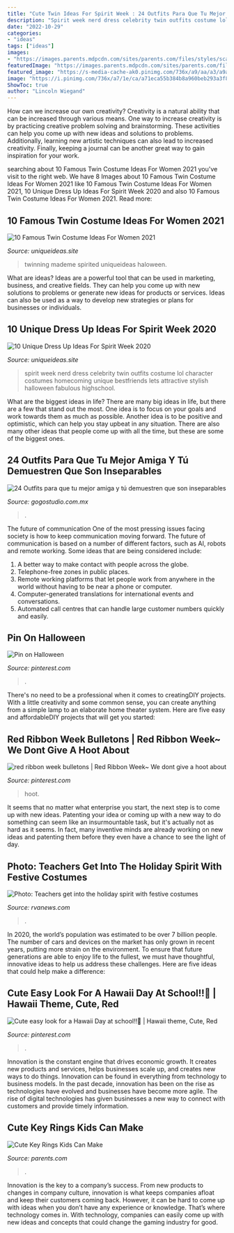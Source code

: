 ```yaml
---
title: "Cute Twin Ideas For Spirit Week : 24 Outfits Para Que Tu Mejor Amiga Y Tú Demuestren Que Son Inseparables"
description: "Spirit week nerd dress celebrity twin outfits costume lol character costumes homecoming unique bestfriends lets attractive stylish halloween fabulous highschool"
date: "2022-10-29"
categories:
- "ideas"
tags: ["ideas"]
images:
- "https://images.parents.mdpcdn.com/sites/parents.com/files/styles/scale_1500_1500/public/images/550_102091184.jpg"
featuredImage: "https://images.parents.mdpcdn.com/sites/parents.com/files/styles/scale_1500_1500/public/images/550_102091184.jpg"
featured_image: "https://s-media-cache-ak0.pinimg.com/736x/a9/aa/a3/a9aaa3fc55d3ca078f48d614fe7c9ed6--red-ribbon-week-school-projects.jpg"
image: "https://i.pinimg.com/736x/a7/1e/ca/a71eca55b384b8a960beb293a3f84649.jpg"
ShowToc: true
author: "Lincoln Wiegand"
---
```



How can we increase our own creativity?
Creativity is a natural ability that can be increased through various means. One way to increase creativity is by practicing creative problem solving and brainstorming. These activities can help you come up with new ideas and solutions to problems. Additionally, learning new artistic techniques can also lead to increased creativity. Finally, keeping a journal can be another great way to gain inspiration for your work.

	

		
searching about 10 Famous Twin Costume Ideas For Women 2021 you've visit to the right web. We have 8 Images about 10 Famous Twin Costume Ideas For Women 2021 like 10 Famous Twin Costume Ideas For Women 2021, 10 Unique Dress Up Ideas For Spirit Week 2020 and also 10 Famous Twin Costume Ideas For Women 2021. Read more:
		
    
## 10 Famous Twin Costume Ideas For Women 2021

<img loading=lazy src="https://www.uniqueideas.site/wp-content/uploads/twin-day-costume-ideas-my-twin-boy-s-halloween-costumes-mademe.jpg" onerror="this.onerror=null;this.src='https://tse2.mm.bing.net/th?id=OIP.SeWBCXlD-SHMD5z2PbXSCQHaKX&amp;pid=15.1';" alt="10 Famous Twin Costume Ideas For Women 2021">

_Source: uniqueideas.site_

>twinning mademe spirited uniqueideas haloween. 

	

What are ideas?
Ideas are a powerful tool that can be used in marketing, business, and creative fields. They can help you come up with new solutions to problems or generate new ideas for products or services. Ideas can also be used as a way to develop new strategies or plans for businesses or individuals.

    
## 10 Unique Dress Up Ideas For Spirit Week 2020

<img loading=lazy src="http://www.uniqueideas.site/wp-content/uploads/nerd-day-for-spirit-week-lol-lets-be-bestfriends-homecoming.jpg" onerror="this.onerror=null;this.src='https://tse2.mm.bing.net/th?id=OIP.-DBHWyjA6wd6gbYIBtk8SgHaJ4&amp;pid=15.1';" alt="10 Unique Dress Up Ideas For Spirit Week 2020">

_Source: uniqueideas.site_

>spirit week nerd dress celebrity twin outfits costume lol character costumes homecoming unique bestfriends lets attractive stylish halloween fabulous highschool. 

	

What are the biggest ideas in life?
There are many big ideas in life, but there are a few that stand out the most. One idea is to focus on your goals and work towards them as much as possible. Another idea is to be positive and optimistic, which can help you stay upbeat in any situation. There are also many other ideas that people come up with all the time, but these are some of the biggest ones.

    
## 24 Outfits Para Que Tu Mejor Amiga Y Tú Demuestren Que Son Inseparables

<img loading=lazy src="https://www.okchicas.com/wp-content/uploads/2018/08/Ropa-de-mejores-amigas-7.jpg" onerror="this.onerror=null;this.src='https://tse4.mm.bing.net/th?id=OIP.VshaPGvWOsQKUPR9FCeKzQHaJ4&amp;pid=15.1';" alt="24 Outfits para que tu mejor amiga y tú demuestren que son inseparables">

_Source: gogostudio.com.mx_

>. 

	

The future of communication
One of the most pressing issues facing society is how to keep communication moving forward. The future of communication is based on a number of different factors, such as AI, robots and remote working. Some ideas that are being considered include: 
1. A better way to make contact with people across the globe. 
2. Telephone-free zones in public places. 
3. Remote working platforms that let people work from anywhere in the world without having to be near a phone or computer. 
4. Computer-generated translations for international events and conversations. 
5. Automated call centres that can handle large customer numbers quickly and easily.

    
## Pin On Halloween

<img loading=lazy src="https://i.pinimg.com/736x/a7/1e/ca/a71eca55b384b8a960beb293a3f84649.jpg" onerror="this.onerror=null;this.src='https://tse2.mm.bing.net/th?id=OIP.MD5ViDhhnFVtAPDm3p7tpAHaJ3&amp;pid=15.1';" alt="Pin on Halloween">

_Source: pinterest.com_

>. 

	

There's no need to be a professional when it comes to creatingDIY projects. With a little creativity and some common sense, you can create anything from a simple lamp to an elaborate home theater system. Here are five easy and affordableDIY projects that will get you started: 

    
## Red Ribbon Week Bulletons | Red Ribbon Week~ We Dont Give A Hoot About

<img loading=lazy src="https://s-media-cache-ak0.pinimg.com/736x/a9/aa/a3/a9aaa3fc55d3ca078f48d614fe7c9ed6--red-ribbon-week-school-projects.jpg" onerror="this.onerror=null;this.src='https://tse2.mm.bing.net/th?id=OIP.H8LLNfoBa8L7yeR7bp3xXwHaJ6&amp;pid=15.1';" alt="red ribbon week bulletons | Red Ribbon Week~ We dont give a hoot about">

_Source: pinterest.com_

>hoot. 

	

It seems that no matter what enterprise you start, the next step is to come up with new ideas. Patenting your idea or coming up with a new way to do something can seem like an insurmountable task, but it's actually not as hard as it seems. In fact, many inventive minds are already working on new ideas and patenting them before they even have a chance to see the light of day.

    
## Photo: Teachers Get Into The Holiday Spirit With Festive Costumes

<img loading=lazy src="https://rvanews.com/wp-content/uploads/2014/12/1010209_736722183080099_4013438677733656296_n.jpg" onerror="this.onerror=null;this.src='https://tse3.mm.bing.net/th?id=OIP.H-iuGcz9EUo7pvq84idXpwHaJ4&amp;pid=15.1';" alt="Photo: Teachers get into the holiday spirit with festive costumes">

_Source: rvanews.com_

>. 

	

In 2020, the world’s population was estimated to be over 7 billion people. The number of cars and devices on the market has only grown in recent years, putting more strain on the environment. To ensure that future generations are able to enjoy life to the fullest, we must have thoughtful, innovative ideas to help us address these challenges. Here are five ideas that could help make a difference: 

    
## Cute Easy Look For A Hawaii Day At School!!🌸 | Hawaii Theme, Cute, Red

<img loading=lazy src="https://i.pinimg.com/originals/ae/97/3f/ae973f25fbb9e9a324f2b20d1cd391c5.jpg" onerror="this.onerror=null;this.src='https://tse4.mm.bing.net/th?id=OIP.AjPe6MvK4hX57SihT3HZegHaJ4&amp;pid=15.1';" alt="Cute easy look for a Hawaii Day at school!!🌸 | Hawaii theme, Cute, Red">

_Source: pinterest.com_

>. 

	

Innovation is the constant engine that drives economic growth. It creates new products and services, helps businesses scale up, and creates new ways to do things. Innovation can be found in everything from technology to business models. In the past decade, innovation has been on the rise as technologies have evolved and businesses have become more agile. The rise of digital technologies has given businesses a new way to connect with customers and provide timely information.

    
## Cute Key Rings Kids Can Make

<img loading=lazy src="https://images.parents.mdpcdn.com/sites/parents.com/files/styles/scale_1500_1500/public/images/550_102091184.jpg" onerror="this.onerror=null;this.src='https://tse4.mm.bing.net/th?id=OIP.tB7FnVp-kiagmvNLe2OqLgHaJ3&amp;pid=15.1';" alt="Cute Key Rings Kids Can Make">

_Source: parents.com_

>. 

	

Innovation is the key to a company’s success. From new products to changes in company culture, innovation is what keeps companies afloat and keep their customers coming back. However, it can be hard to come up with ideas when you don’t have any experience or knowledge. That’s where technology comes in. With technology, companies can easily come up with new ideas and concepts that could change the gaming industry for good.

